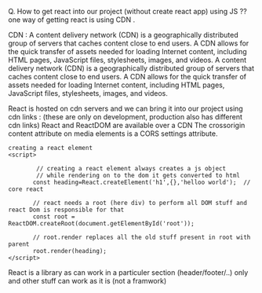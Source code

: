 Q. How to get react into our project (without create react app) using JS  ??
one way of getting react is using CDN .

CDN : A content delivery network (CDN) is a geographically distributed group of servers that caches content close to end users. A CDN allows for the quick transfer of assets needed for loading Internet content, including HTML pages, JavaScript files, stylesheets, images, and videos. A content delivery network (CDN) is a geographically distributed group of servers that caches content close to end users. A CDN allows for the quick transfer of assets needed for loading Internet content, including HTML pages, JavaScript files, stylesheets, images, and videos.

React is hosted on cdn servers and we can bring it into our project using cdn links :
     (these are only on development, production also has different cdn links)
    <script crossorigin src="https://unpkg.com/react@18/umd/react.development.js"></script>
    <script crossorigin src="https://unpkg.com/react-dom@18/umd/react-dom.development.js"></script>
     React and ReactDOM are available over a CDN
     The crossorigin content attribute on media elements is a CORS settings attribute.

    creating a react element
    <script>
          
            // creating a react element always creates a js object 
            // while rendering on to the dom it gets converted to html
           const heading=React.createElement('h1',{},'helloo world');  // core react 
           
           // react needs a root (here div) to perform all DOM stuff and react Dom is responsible for that
           const root = ReactDOM.createRoot(document.getElementById('root'));
            
           // root.render replaces all the old stuff present in root with parent   
           root.render(heading);
    </script>


React is a library as can work in a particuler section (header/footer/..) only and other stuff can work as it is (not a framwork)






